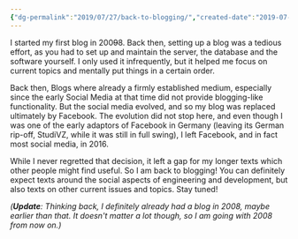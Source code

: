 ```yaml
---
{"dg-permalink":"2019/07/27/back-to-blogging/","created-date":"2019-07-27T00:00:00","dg-home":false,"dg-pinned":false,"dg-home-link":false,"dg-publish":true,"type":"post","disabled rules":["header-increment","yaml-title","yaml-title-alias","file-name-heading"],"title":"Back to Blogging!","aliases":["Back to Blogging!"],"linter-yaml-title-alias":"Back to Blogging!","updated-date":"2025-05-05T17:44:21","tags":["Miscellaneous"],"dg-path":"2019-07-27-back-to-blogging.md","permalink":"/2019/07/27/back-to-blogging/","dgPassFrontmatter":true,"created":"2019-07-27T00:00:00","updated":"2025-05-05T17:44:21"}
---
```



I started my first blog in 200~~9~~8. Back then, setting up a blog was a tedious effort, as you had to set up and maintain the server, the database and the software yourself. I only used it infrequently, but it helped me focus on current topics and mentally put things in a certain order.

Back then, Blogs where already a firmly established medium, especially since the early Social Media at that time did not provide blogging-like functionality. But the social media evolved, and so my blog was replaced ultimately by Facebook. The evolution did not stop here, and even though I was one of the early adaptors of Facebook in Germany (leaving its German rip-off, StudiVZ, while it was still in full swing), I left Facebook, and in fact most social media, in 2016.

While I never regretted that decision, it left a gap for my longer texts which other people might find useful. So I am back to blogging! You can definitely expect texts around the social aspects of engineering and development, but also texts on other current issues and topics. Stay tuned!

_(**Update**: Thinking back, I definitely already had a blog in 2008, maybe earlier than that. It doesn't matter a lot though, so I am going with 2008 from now on.)_
